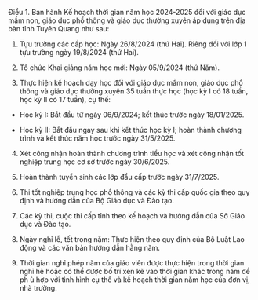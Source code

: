 Điều 1. Ban hành Kế hoạch thời gian năm học 2024-2025 đối với giáo dục mầm non, giáo dục phổ thông và giáo dục thường xuyên áp dụng trên địa bàn tỉnh Tuyên Quang như sau:

1. Tựu trường các cấp học: Ngày 26/8/2024 (thứ Hai). Riêng đối với lớp 1 tựu trường ngày 19/8/2024 (thứ Hai).

2. Tổ chức Khai giảng năm học mới: Ngày 05/9/2024 (thứ Năm).

3. Thực hiện kế hoạch dạy học đối với giáo dục mầm non, giáo dục phổ thông và giáo dục thường xuyên 35 tuần thực học (học kỳ I có 18 tuần, học kỳ II có 17 tuần), cụ thể:

- Học kỳ I: Bắt đầu từ ngày 06/9/2024; kết thúc trước ngày 18/01/2025.

- Học kỳ II: Bắt đầu ngay sau khi kết thúc học kỳ I; hoàn thành chương trình và kết thúc năm học trước ngày 31/5/2025.

4. Xét công nhận hoàn thành chương trình tiểu học và xét công nhận tốt nghiệp trung học cơ sở trước ngày 30/6/2025.

5. Hoàn thành tuyển sinh các lớp đầu cấp trước ngày 31/7/2025.

6. Thi tốt nghiệp trung học phổ thông và các kỳ thi cấp quốc gia theo quy định và hướng dẫn của Bộ Giáo dục và Đào tạo.

7. Các kỳ thi, cuộc thi cấp tỉnh theo kế hoạch và hướng dẫn của Sở Giáo dục và Đào tạo.

8. Ngày nghỉ lễ, tết trong năm: Thực hiện theo quy định của Bộ Luật Lao động và các văn bản hướng dẫn hằng năm.

9. Thời gian nghỉ phép năm của giáo viên được thực hiện trong thời gian nghỉ hè hoặc có thể được bố trí xen kẽ vào thời gian khác trong năm để ph ù hợp với tình hình cụ thể và kế hoạch thời gian năm học của đơn vị, nhà trường.